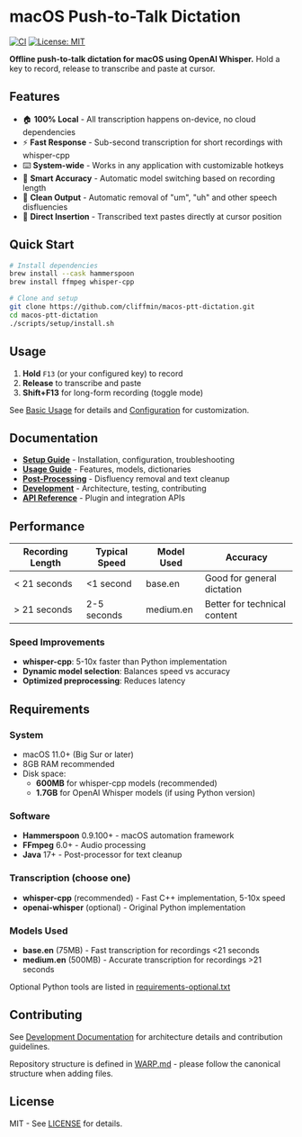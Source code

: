 # macOS Push-to-Talk Dictation

[![CI](https://github.com/cliffmin/macos-ptt-dictation/actions/workflows/ci.yml/badge.svg)](https://github.com/cliffmin/macos-ptt-dictation/actions/workflows/ci.yml) 
[![License: MIT](https://img.shields.io/badge/License-MIT-yellow.svg)](LICENSE)

**Offline push-to-talk dictation for macOS using OpenAI Whisper.** Hold a key to record, release to transcribe and paste at cursor.

## Features

- 🏠 **100% Local** - All transcription happens on-device, no cloud dependencies
- ⚡ **Fast Response** - Sub-second transcription for short recordings with whisper-cpp
- ⌨️ **System-wide** - Works in any application with customizable hotkeys
- 🎯 **Smart Accuracy** - Automatic model switching based on recording length
- 🧹 **Clean Output** - Automatic removal of "um", "uh" and other speech disfluencies
- 📝 **Direct Insertion** - Transcribed text pastes directly at cursor position

## Quick Start

```bash
# Install dependencies
brew install --cask hammerspoon
brew install ffmpeg whisper-cpp

# Clone and setup
git clone https://github.com/cliffmin/macos-ptt-dictation.git
cd macos-ptt-dictation
./scripts/setup/install.sh
```

## Usage

1. **Hold** `F13` (or your configured key) to record
2. **Release** to transcribe and paste
3. **Shift+F13** for long-form recording (toggle mode)

See [Basic Usage](docs/usage/basic-usage.md) for details and [Configuration](docs/setup/configuration.md) for customization.

## Documentation

- **[Setup Guide](docs/setup/)** - Installation, configuration, troubleshooting
- **[Usage Guide](docs/usage/)** - Features, models, dictionaries
- **[Post-Processing](docs/usage/post-processing.md)** - Disfluency removal and text cleanup
- **[Development](docs/development/)** - Architecture, testing, contributing
- **[API Reference](docs/api/)** - Plugin and integration APIs

## Performance

| Recording Length | Typical Speed | Model Used | Accuracy |
|-----------------|---------------|------------|----------|
| < 21 seconds | <1 second | base.en | Good for general dictation |
| > 21 seconds | 2-5 seconds | medium.en | Better for technical content |

### Speed Improvements
- **whisper-cpp**: 5-10x faster than Python implementation
- **Dynamic model selection**: Balances speed vs accuracy
- **Optimized preprocessing**: Reduces latency

## Requirements

### System
- macOS 11.0+ (Big Sur or later)
- 8GB RAM recommended
- Disk space:
  - **600MB** for whisper-cpp models (recommended)
  - **1.7GB** for OpenAI Whisper models (if using Python version)

### Software
- **Hammerspoon** 0.9.100+ - macOS automation framework
- **FFmpeg** 6.0+ - Audio processing
- **Java** 17+ - Post-processor for text cleanup

### Transcription (choose one)
- **whisper-cpp** (recommended) - Fast C++ implementation, 5-10x speed
- **openai-whisper** (optional) - Original Python implementation

### Models Used
- **base.en** (75MB) - Fast transcription for recordings <21 seconds
- **medium.en** (500MB) - Accurate transcription for recordings >21 seconds

Optional Python tools are listed in [requirements-optional.txt](requirements-optional.txt)

## Contributing

See [Development Documentation](docs/development/) for architecture details and contribution guidelines.

Repository structure is defined in [WARP.md](WARP.md) - please follow the canonical structure when adding files.

## License

MIT - See [LICENSE](LICENSE) for details.